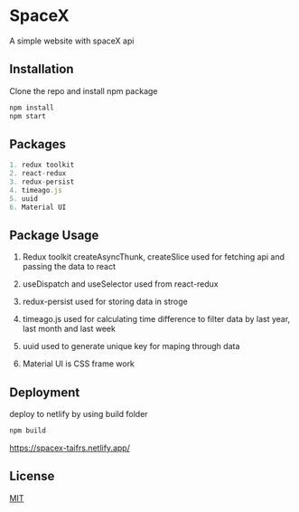 # SpaceX
A simple website with spaceX api

## Installation

Clone the repo and install npm package

```bash
npm install
npm start
```

## Packages

```JavaScript
1. redux toolkit 
2. react-redux
3. redux-persist
4. timeago.js
5. uuid
6. Material UI
```

## Package Usage
1. Redux toolkit createAsyncThunk, createSlice used for fetching api and passing the data to react

2. useDispatch and useSelector used from react-redux

3. redux-persist used for storing data in stroge

4. timeago.js used for calculating time difference to filter data by last year, last month and last week

5. uuid used to generate unique key for maping through data

6. Material UI is CSS frame work

## Deployment

deploy to netlify by using build folder

```bash
npm build
```
https://spacex-taifrs.netlify.app/

## License
[MIT](https://choosealicense.com/licenses/mit/)